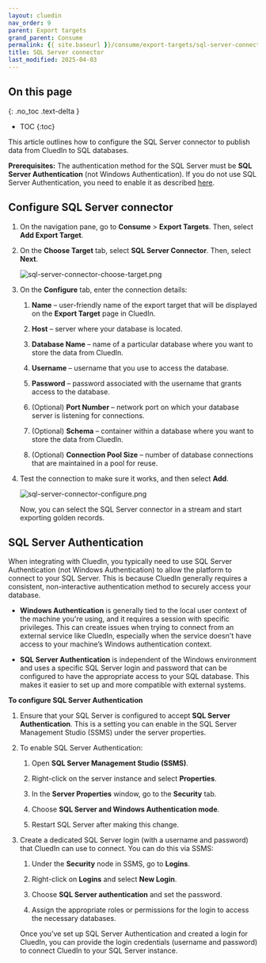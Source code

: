 ```yaml
---
layout: cluedin
nav_order: 9
parent: Export targets
grand_parent: Consume
permalink: {{ site.baseurl }}/consume/export-targets/sql-server-connector
title: SQL Server connector
last_modified: 2025-04-03
---
```

## On this page
{: .no_toc .text-delta }
- TOC
{:toc}

This article outlines how to configure the SQL Server connector to publish data from CluedIn to SQL databases.

**Prerequisites:** The authentication method for the SQL Server must be **SQL Server Authentication** (not Windows Authentication). If you do not use SQL Server Authentication, you need to enable it as described [here](#sql-server-authentication).

## Configure SQL Server connector

1. On the navigation pane, go to **Consume** > **Export Targets**. Then, select **Add Export Target**.

1. On the **Choose Target** tab, select **SQL Server Connector**. Then, select **Next**.

    ![sql-server-connector-choose-target.png](../../assets/images/consume/export-targets/sql-server-connector-choose-target.png)

1. On the **Configure** tab, enter the connection details:

    1. **Name** – user-friendly name of the export target that will be displayed on the **Export Target** page in CluedIn.

    1. **Host** – server where your database is located.

    1. **Database Name** – name of a particular database where you want to store the data from CluedIn.

    1. **Username** – username that you use to access the database.

    1. **Password** – password associated with the username that grants access to the database.

    1. (Optional) **Port Number** – network port on which your database server is listening for connections.

    1. (Optional) **Schema** – container within a database where you want to store the data from CluedIn.

    1. (Optional) **Connection Pool Size** – number of database connections that are maintained in a pool for reuse.

1. Test the connection to make sure it works, and then select **Add**.

    ![sql-server-connector-configure.png](../../assets/images/consume/export-targets/sql-server-connector-configure.png)

    Now, you can select the SQL Server connector in a stream and start exporting golden records.

## SQL Server Authentication

When integrating with CluedIn, you typically need to use SQL Server Authentication (not Windows Authentication) to allow the platform to connect to your SQL Server. This is because CluedIn generally requires a consistent, non-interactive authentication method to securely access your database.   

- **Windows Authentication** is generally tied to the local user context of the machine you're using, and it requires a session with specific privileges. This can create issues when trying to connect from an external service like CluedIn, especially when the service doesn't have access to your machine’s Windows authentication context.

- **SQL Server Authentication** is independent of the Windows environment and uses a specific SQL Server login and password that can be configured to have the appropriate access to your SQL database. This makes it easier to set up and more compatible with external systems.

**To configure SQL Server Authentication**

1. Ensure that your SQL Server is configured to accept **SQL Server Authentication**. This is a setting you can enable in the SQL Server Management Studio (SSMS) under the server properties.

1. To enable SQL Server Authentication:

    1. Open **SQL Server Management Studio (SSMS)**.

    1. Right-click on the server instance and select **Properties**.

    1. In the **Server Properties** window, go to the **Security** tab.

    1. Choose **SQL Server and Windows Authentication mode**.

    1. Restart SQL Server after making this change.

1. Create a dedicated SQL Server login (with a username and password) that CluedIn can use to connect. You can do this via SSMS:

    1. Under the **Security** node in SSMS, go to **Logins**.

    1. Right-click on **Logins** and select **New Login**.

    1. Choose **SQL Server authentication** and set the password.

    1. Assign the appropriate roles or permissions for the login to access the necessary databases.

    Once you’ve set up SQL Server Authentication and created a login for CluedIn, you can provide the login credentials (username and password) to connect CluedIn to your SQL Server instance.